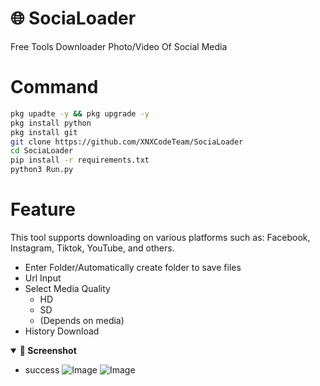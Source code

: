 # 🌐 SociaLoader
Free Tools Downloader Photo/Video Of Social Media 

# Command
```bash
pkg upadte -y && pkg upgrade -y
pkg install python
pkg install git
git clone https://github.com/XNXCodeTeam/SociaLoader
cd SociaLoader
pip install -r requirements.txt
python3 Run.py
```

# Feature
This tool supports downloading on various platforms such as: Facebook, Instagram, Tiktok, YouTube, and others.

- Enter Folder/Automatically create folder to save files
- Url Input
- Select Media Quality
  - HD
  - SD
  - (Depends on media)
- History Download

<details open>
  <summary><strong>📸 Screenshot</strong></summary>
 
- success
![Image](https://github.com/user-attachments/assets/7a8870e4-9cdf-4039-814e-2a27e4814d62)
![Image](https://github.com/user-attachments/assets/3cca2da5-50c7-4609-96a5-ce3f699ae683)
</details>
